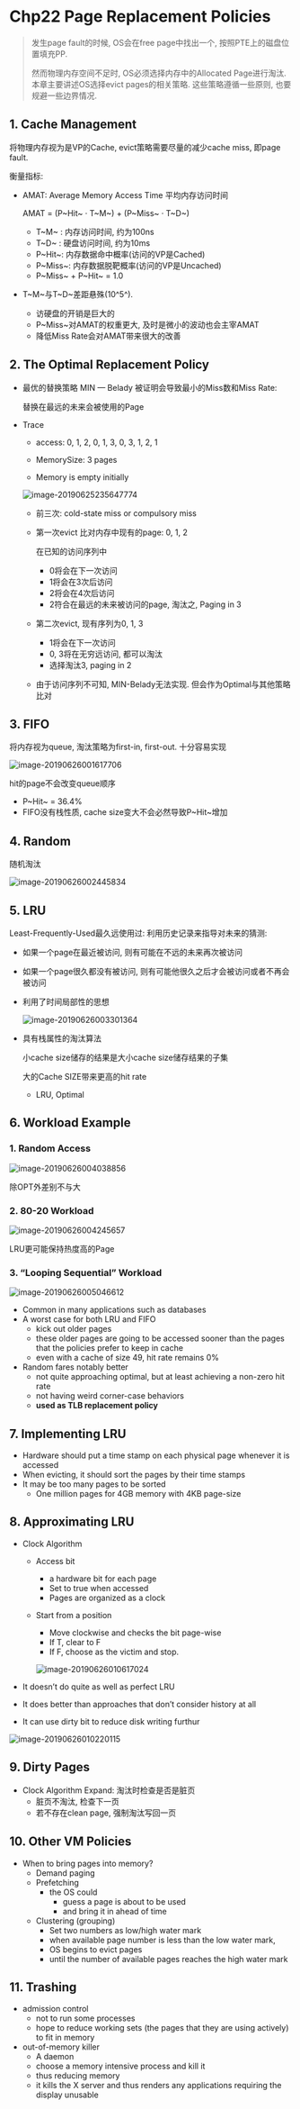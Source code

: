# Chp22 Page Replacement Policies

> 发生page fault的时候, OS会在free page中找出一个, 按照PTE上的磁盘位置填充PP.
>
> 然而物理内存空间不足时, OS必须选择内存中的Allocated Page进行淘汰. 本章主要讲述OS选择evict pages的相关策略. 这些策略遵循一些原则, 也要规避一些边界情况.

## 1. Cache Management

将物理内存视为是VP的Cache, evict策略需要尽量的减少cache miss, 即page fault.

衡量指标:

- AMAT: Average Memory Access Time 平均内存访问时间

  AMAT = (P~Hit~ · T~M~) + (P~Miss~ · T~D~) 

  - T~M~ : 内存访问时间, 约为100ns
  - T~D~ : 硬盘访问时间, 约为10ms
  - P~Hit~: 内存数据命中概率(访问的VP是Cached)
  - P~Miss~: 内存数据脱靶概率(访问的VP是Uncached)
  - P~Miss~ + P~Hit~ = 1.0

- T~M~与T~D~差距悬殊(10^5^).

  - 访硬盘的开销是巨大的
  - P~Miss~对AMAT的权重更大, 及时是微小的波动也会主宰AMAT
  - 降低Miss Rate会对AMAT带来很大的改善

## 2. The Optimal Replacement Policy

- 最优的替换策略 MIN — Belady 被证明会导致最小的Miss数和Miss Rate:

  替换在最远的未来会被使用的Page

- Trace

  - access: 0, 1, 2, 0, 1, 3, 0, 3, 1, 2, 1
  - MemorySize: 3 pages

  - Memory is empty initially

  ![image-20190625235647774](chp22policies.assets/image-20190625235647774.png)

  - 前三次: cold-state miss or compulsory miss

  - 第一次evict 比对内存中现有的page: 0, 1, 2

    在已知的访问序列中

    - 0将会在下一次访问
    - 1将会在3次后访问
    - 2将会在4次后访问
    - 2符合在最远的未来被访问的page, 淘汰之, Paging in 3

  - 第二次evict, 现有序列为0, 1, 3

    - 1将会在下一次访问
    - 0, 3将在无穷远访问, 都可以淘汰
    - 选择淘汰3, paging in 2

  - 由于访问序列不可知, MIN-Belady无法实现. 但会作为Optimal与其他策略比对

## 3. FIFO

将内存视为queue, 淘汰策略为first-in, first-out. 十分容易实现

![image-20190626001617706](chp22policies.assets/image-20190626001617706.png)

hit的page不会改变queue顺序

- P~Hit~ = 36.4%
- FIFO没有栈性质, cache size变大不会必然导致P~Hit~增加

## 4. Random

随机淘汰

![image-20190626002445834](chp22policies.assets/image-20190626002445834.png)

## 5. LRU

Least-Frequently-Used最久远使用过: 利用历史记录来指导对未来的猜测:

- 如果一个page在最近被访问, 则有可能在不远的未来再次被访问

- 如果一个page很久都没有被访问, 则有可能他很久之后才会被访问或者不再会被访问

- 利用了时间局部性的思想

  ![image-20190626003301364](chp22policies.assets/image-20190626003301364.png)

- 具有栈属性的淘汰算法

  小cache size储存的结果是大小cache size储存结果的子集

  大的Cache SIZE带来更高的hit rate

  - LRU, Optimal

## 6. Workload Example

### 1. Random Access

![image-20190626004038856](chp22policies.assets/image-20190626004038856.png)

除OPT外差别不与大

### 2. 80-20 Workload

![image-20190626004245657](chp22policies.assets/image-20190626004245657.png)

LRU更可能保持热度高的Page

### 3. “Looping Sequential” Workload

![image-20190626005046612](chp22policies.assets/image-20190626005046612.png)

- Common in many applications such as databases
- A worst case for both LRU and FIFO
  - kick out older pages
  - these older pages are going to be accessed sooner than the pages that the policies prefer to keep in cache 
  - even with a cache of size 49, hit rate remains 0% 
- Random fares notably better
  - not quite approaching optimal, but at least achieving a non-zero hit rate
  - not having weird corner-case behaviors
  - **used as TLB replacement policy**

## 7. Implementing LRU

- Hardware should put a time stamp on each physical page whenever it is accessed
- When evicting, it should sort the pages by their time stamps
- It may be too many pages to be sorted 
  - One million pages for 4GB memory with 4KB page-size

## 8. Approximating LRU



- Clock Algorithm

  - Access bit

    - a hardware bit for each page
    - Set to true when accessed
    - Pages are organized as a clock

  - Start from a position

    - Move clockwise and checks the bit page-wise
    - If T, clear to F
    - If F, choose as the victim and stop.

    ![image-20190626010617024](chp22policies.assets/image-20190626010617024.png)

- It doesn’t do quite as well as perfect LRU
- It does better than approaches that don’t consider history at all
- It can use dirty bit to reduce disk writing furthur

![image-20190626010220115](chp22policies.assets/image-20190626010220115.png)

## 9. Dirty Pages

- Clock Algorithm Expand: 淘汰时检查是否是脏页
  - 脏页不淘汰, 检查下一页
  - 若不存在clean page, 强制淘汰写回一页

## 10. Other VM Policies

- When to bring pages into memory?
  - Demand paging
  - Prefetching
    - the OS could
      - guess a page is about to be used
      - and bring it in ahead of time
  - Clustering (grouping)
    - Set two numbers as low/high water mark
    - when available page number is less than the low water mark, 
    - OS begins to evict pages
    - until the number of available pages reaches the high water mark

## 11. Trashing

- admission control 
  - not to run some processes
  - hope to reduce working sets (the pages that they are using actively) to fit in memory
- out-of-memory killer
  - A daemon 
  - choose a memory intensive process and kill it
  - thus reducing memory
  - it kills the X server and thus renders any applications requiring the display unusable

